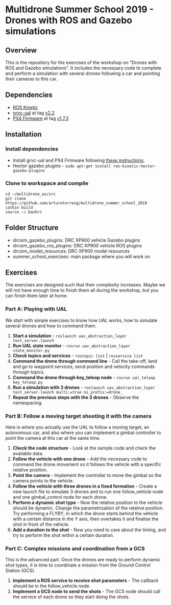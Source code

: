 # Multidrone Summer School 2019 - Drones with ROS and Gazebo simulations

## Overview
This is the repository for the exercises of the workshop on "Drones with ROS and Gazebo simulations". It includes the necessary code to complete and perform a simulation with several drones following a car and pointing their cameras to this car.

## Dependencies

* [ROS Kinetic](http://wiki.ros.org/kinetic/Installation/Ubuntu)
* [grvc-ual](https://github.com/grvcTeam/grvc-ual) at tag [v2.2](https://github.com/grvcTeam/grvc-ual/tree/v2.2)
* [PX4 Firmware](https://github.com/PX4/Firmware) at tag [v1.7.3](https://github.com/PX4/Firmware/tree/v1.7.3)

## Installation

### Install dependencies

* Install grvc-ual and PX4 Firmware following [these instructions](https://github.com/grvcTeam/grvc-ual/wiki/How-to-build-and-install-grvc-ual).
* Hector gazebo plugins - `sudo apt-get install ros-kinetic-hector-gazebo-plugins`

### Clone to workspace and compile
```
cd ~/multidrone_ws/src
git clone https://github.com/arturotorresg/multidrone_summer_school_2019
catkin build
source ~/.bashrc
```

## Folder Structure
- drcsim_gazebo_plugins: DRC XP900 vehicle Gazebo plugins
- drcsim_gazebo_ros_plugins: DRC XP900 vehicle ROS plugins
- drcsim_model_resources: DRC XP900 model resources
- summer_school_exercises: main package where you will work on

## Exercises
The exercises are designed such that their complexity increases. Maybe we will not have enough time to finish them all during the workshop, but you can finish them later at home.

### Part A: Playing with UAL
We start with simple exercises to know how UAL works, how to simulate several drones and how to command them.

1. **Start a simulation** - `roslaunch uav_abstraction_layer test_server.launch`
2. **Run UAL state monitor** - `rosrun uav_abstraction_layer state_monitor.py`
3. **Check topics and services** - `rostopic list` | `rosservice list`
4. **Command the drone through command line** - Call the take-off, land and go to waypoint services, send position and velocity commands through topics.
5. **Command the drone through key_teleop node** - `rosrun ual_teleop key_teleop.py`
6. **Run a simulation with 3 drones** - `roslaunch uav_abstraction_layer test_server.launch multi:=true ns_prefix:=drone_`
7. **Repeat the previous steps with the 3 drones** - Observe the namespacing.

### Part B: Follow a moving target shooting it with the camera
Here is where you actually use the UAL to follow a moving target, an autonomous car, and also where you can implement a gimbal controller to point the camera at this car at the same time.

1. **Check the code structure** - Look at the sample code and check the available data.
2. **Follow the vehicle with one drone** - Add the necessary code to command the drone movement so it follows the vehicle with a specific relative position.
3. **Point the camera** - Implement the controller to move the gimbal so the camera points to the vehicle.
4. **Follow the vehicle with three drones in a fixed formation** - Create a new launch file to simulate 3 drones and to run one follow_vehicle node and one gimbal_control node for each drone.
5. **Perform a dynamic shot type** - Now the relative position to the vehicle should be dynamic. Change the parametrization of the relative position. Try performing a FLYBY, in which the drone starts behind the vehicle with a certain distance in the Y axis, then overtakes it and finalise the shot in front of the vehicle.
6. **Add a duration to the shot** - Now you need to care about the timing, and try to perform the shot within a certain duration.

### Part C: Complex missions and coordination from a GCS
This is the advanced part. Once the drones are ready to perform dynamic shot types, it is time to coordinate a mission from the Ground Control Station (GCS).

1. **Implement a ROS service to receive shot parameters** - The callback should be in the follow_vehicle node.
2. **Implement a GCS node to send the shots** - The GCS node should call the service of each drone so they start doing the shots.
